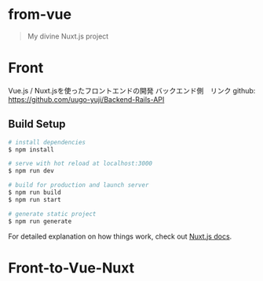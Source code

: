 # from-vue

> My divine Nuxt.js project

# Front
Vue.js / Nuxt.jsを使ったフロントエンドの開発
バックエンド側　リンク github: https://github.com/uugo-yuji/Backend-Rails-API

## Build Setup

``` bash
# install dependencies
$ npm install

# serve with hot reload at localhost:3000
$ npm run dev

# build for production and launch server
$ npm run build
$ npm run start

# generate static project
$ npm run generate
```

For detailed explanation on how things work, check out [Nuxt.js docs](https://nuxtjs.org).
# Front-to-Vue-Nuxt
